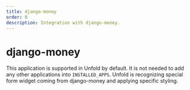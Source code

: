 ```yaml
---
title: django-money
order: 0
description: Integration with django-money.
---
```


# django-money

This application is supported in Unfold by default. It is not needed to add any other applications into `INSTALLED_APPS`. Unfold is recognizing special form widget coming from django-money and applying specific styling.
